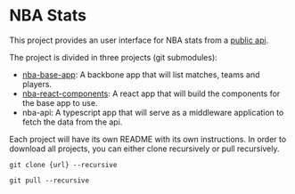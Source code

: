 # NBA Stats

This project provides an user interface for NBA stats from a [public api](https://rapidapi.com/theapiguy/api/free-nba).

The project is divided in three projects (git submodules):

- [nba-base-app](https://github.com/francopan/nba-base-app): A backbone app that will list matches, teams and players.
- [nba-react-components](https://github.com/francopan/nba-react-components): A react app that will build the components for the base app to use.
- nba-api: A typescript app that will serve as a middleware application to fetch the data from the api.

Each project will have its own README with its own instructions.
In order to download all projects, you can either clone recursively or pull recursively.

~~~
git clone {url} --recursive
~~~

~~~
git pull --recursive
~~~
